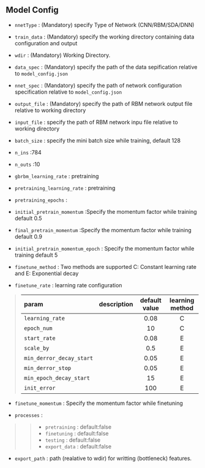 Model Config
------------
* `nnetType` : (Mandatory) specify Type of Network (CNN/RBM/SDA/DNN)
* `train_data` : (Mandatory) specify the working directory containing data configuration and output
* `wdir` : (Mandatory) Working Directory.
* `data_spec` : (Mandatory) specify the path of the data sepification relative to `model_config.json`
* `nnet_spec` : (Mandatory) specify the path of network configuration specification relative to `model_config.json`

* `output_file` : (Mandatory) specify the path of RBM network output file relative to working directory
* `input_file` : specify the path of RBM network inpu file relative to working directory

* `batch_size` : specify the mini batch size while training, default 128

* `n_ins` :784
* `n_outs` :10

* `gbrbm_learning_rate` : pretraining
* `pretraining_learning_rate` : pretraining
* `pretraining_epochs` :

* `initial_pretrain_momentum` :Specify the momentum factor while training default 0.5
* `final_pretrain_momentum` :Specify the momentum factor while training default 0.9
* `initial_pretrain_momentum_epoch` : Specify the momentum factor while training default 5

* `finetune_method` :  Two methods are supported  C: Constant learning rate and E:  Exponential decay
* `finetune_rate` : learning rate configuration

> param | description | default value  |learning method 
> :-----|:------------|:--------------:|:---------------:
> `learning_rate` ||0.08 | C
> `epoch_num` ||10 | C
> `start_rate` ||0.08 | E
> `scale_by`  ||0.5 | E
> `min_derror_decay_start` ||0.05 | E
> `min_derror_stop` ||0.05 | E
> `min_epoch_decay_start` || 15 | E
> `init_error` || 100 | E

* `finetune_momentum` :  Specify the momentum factor while finetuning

* `processes` :

>> * `pretraining` : default:false
>> * `finetuning` : default:false
>> * `testing` : default:false
>> * `export_data` : default:false

* `export_path` : path (realative to wdir) for writting (bottleneck) features.

